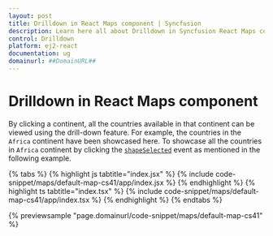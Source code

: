 ```yaml
---
layout: post
title: Drilldown in React Maps component | Syncfusion
description: Learn here all about Drilldown in Syncfusion React Maps component of Syncfusion Essential JS 2 and more.
control: Drilldown 
platform: ej2-react
documentation: ug
domainurl: ##DomainURL##
---
```


# Drilldown in React Maps component

By clicking a continent, all the countries available in that continent can be viewed using the drill-down feature. For example, the countries in the `Africa` continent have been showcased here. To showcase all the countries in `Africa` continent by clicking the [`shapeSelected`](https://ej2.syncfusion.com/react/documentation/api/maps#shapeselected) event as mentioned in the following example.

{% tabs %}
{% highlight js tabtitle="index.jsx" %}
{% include code-snippet/maps/default-map-cs41/app/index.jsx %}
{% endhighlight %}
{% highlight ts tabtitle="index.tsx" %}
{% include code-snippet/maps/default-map-cs41/app/index.tsx %}
{% endhighlight %}
{% endtabs %}

 {% previewsample "page.domainurl/code-snippet/maps/default-map-cs41" %}